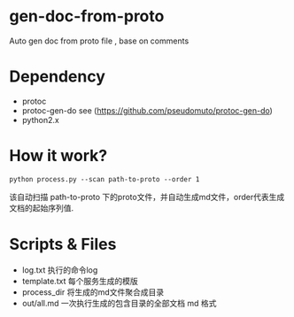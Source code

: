 # gen-doc-from-proto
Auto gen doc from proto file , base on comments 

# Dependency 
- protoc 
- protoc-gen-do see (https://github.com/pseudomuto/protoc-gen-do)
- python2.x

# How it work?

``` shell script
python process.py --scan path-to-proto --order 1
```

该自动扫描 path-to-proto 下的proto文件，并自动生成md文件，order代表生成文档的起始序列值.

# Scripts & Files

- log.txt 执行的命令log
- template.txt 每个服务生成的模版
- process_dir 将生成的md文件聚合成目录
- out/all.md 一次执行生成的包含目录的全部文档 md 格式